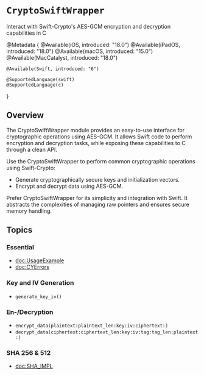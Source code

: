 # ``CryptoSwiftWrapper``

Interact with Swift-Crypto's AES-GCM encryption and decryption capabilities in C

@Metadata {
    @Available(iOS, introduced: "18.0")
    @Available(iPadOS, introduced: "18.0") 
    @Available(macOS, introduced: "15.0")
    @Available(MacCatalyst, introduced: "18.0")
    
    @Available(Swift, introduced: "6")
    
    @SupportedLanguage(swift)
    @SupportedLanguage(c)
}

## Overview

The CryptoSwiftWrapper module provides an easy-to-use interface for cryptographic operations using AES-GCM. It allows Swift code to perform encryption and decryption tasks, while exposing these capabilities to C through a clean API.

Use the CryptoSwiftWrapper to perform common cryptographic operations using Swift-Crypto:

- Generate cryptographically secure keys and initialization vectors.
- Encrypt and decrypt data using AES-GCM.

Prefer CryptoSwiftWrapper for its simplicity and integration with Swift. It abstracts the complexities of managing raw pointers and ensures secure memory handling.

## Topics

### Essential

- <doc:UsageExample>
- <doc:CYErrors>

### Key and IV Generation

- ``generate_key_iv()``

### En-/Decryption

- ``encrypt_data(plaintext:plaintext_len:key:iv:ciphertext:)``
- ``decrypt_data(ciphertext:ciphertext_len:key:iv:tag:tag_len:plaintext:)``

### SHA 256 & 512

- <doc:SHA_IMPL>
